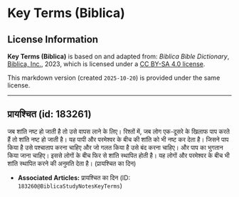 # Key Terms (Biblica)

## License Information

**Key Terms (Biblica)** is based on and adapted from: _Biblica Bible Dictionary_, [Biblica, Inc.](https://www.biblica.com/), 2023, which is licensed under a [CC BY-SA 4.0 license](https://creativecommons.org/licenses/by-sa/4.0/legalcode.en).

This markdown version (created `2025-10-20`) is provided under the same license.



--------------------------------

## प्रायश्चित (id: 183261)

जब शांति नष्ट हो जाती है तो उसे वापस लाने के लिए। रिश्तों में, जब लोग एक\-दूसरे के खिलाफ पाप करते हैं तो शांति नष्ट हो जाती है। यह पापी और परमेश्वर के बीच की शांति को भी नष्ट कर देता है। जिसने पाप किया है उसे पश्चाताप करना चाहिए और जो गलत किया है उसे बंद करना चाहिए। और पाप का भुगतान किया जाना चाहिए। इससे लोगों के बीच फिर से शांति स्थापित होती है। यह लोगों और परमेश्वर के बीच भी शांति स्थापित करने की अनुमति देता है। (प्रायश्चित का दिन)

* **Associated Articles:** प्रायश्चित का दिन (ID: `183260@BiblicaStudyNotesKeyTerms`)

